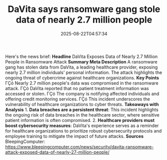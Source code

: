 ﻿---
title: "DaVita says ransomware gang stole data of nearly 2.7 million people"
date: "2025-08-22T04:57:34"
category: "Markets"
summary: ""
slug: "davita says ransomware gang stole data of nearly 27 million "
source_urls:
  - "https://www.bleepingcomputer.com/news/security/davita-ransomware-attack-exposed-data-of-nearly-27-million-people/"
seo:
  title: "DaVita says ransomware gang stole data of nearly 2.7 million people | Hash n Hedge"
  description: ""
  keywords: ["news", "markets", "brief"]
---
Here's the news brief:  **Headline** DaVita Exposes Data of Nearly 2.7 Million People in Ransomware Attack  **Summary Meta Description** A ransomware gang has stolen data from DaVita, a leading healthcare provider, exposing nearly 2.7 million individuals' personal information. The attack highlights the ongoing threat of cybercrime against healthcare organizations.  **Key Points**  ΓÇó Nearly 2.7 million people's data was compromised in the ransomware attack. ΓÇó DaVita reported that no patient treatment information was accessed or stolen. ΓÇó The company is notifying affected individuals and offering credit monitoring services. ΓÇó This incident underscores the vulnerability of healthcare organizations to cyber threats.  **Takeaways with Analysis**  1. **Data breaches are a persistent threat**: This incident highlights the ongoing risk of data breaches in the healthcare sector, where sensitive patient information is often compromised. 2. **Healthcare providers must boost cybersecurity measures**: DaVita's experience serves as a reminder for healthcare organizations to prioritize robust cybersecurity protocols and employee training to mitigate the impact of future attacks.  **Sources** BleepingComputer: https://www.bleepingcomputer.com/news/security/davita-ransomware-attack-exposed-data-of-nearly-27-million-people/ 
